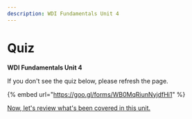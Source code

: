 ```yaml
---
description: WDI Fundamentals Unit 4
---
```


# Quiz

**WDI Fundamentals Unit 4**

If you don't see the quiz below, please refresh the page.

{% embed url="https://goo.gl/forms/WB0MqRiunNyjdfHi1" %}



[Now, let's review what's been covered in this unit.](intro-to-css-cheatsheet.md)

